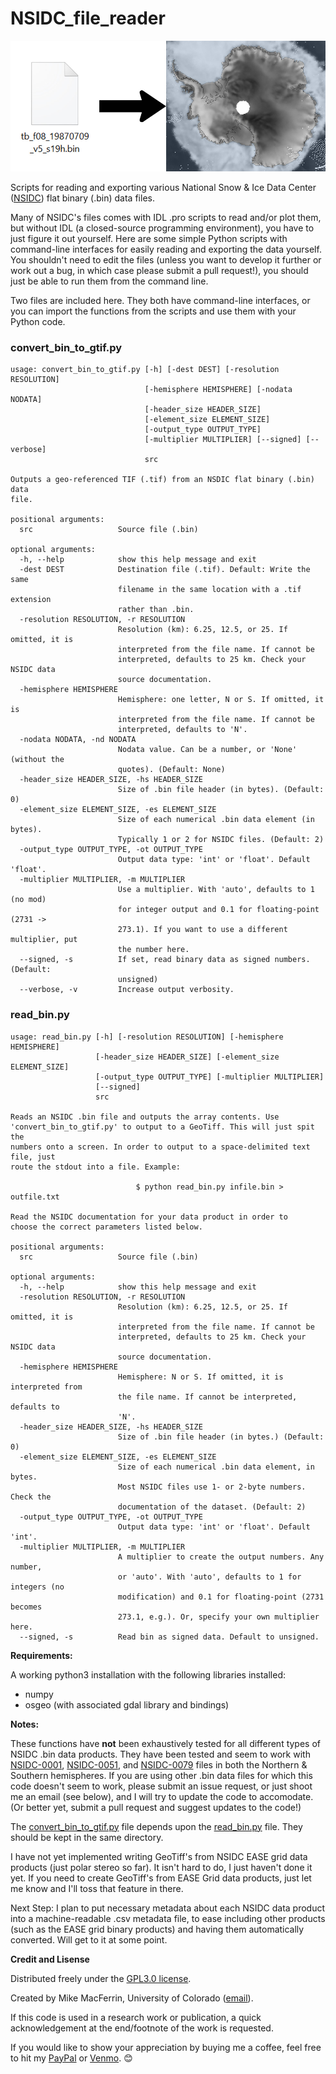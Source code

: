 # NSIDC_file_reader

![Bin_to_Geotiff](bin_to_tif_drawing.jpg)

Scripts for reading and exporting various National Snow &amp; Ice Data Center ([NSIDC](https://nsidc.org/)) flat binary (.bin) data files.

Many of NSIDC's files comes with IDL .pro scripts to read and/or plot them, but without IDL (a closed-source programming environment), you have to just figure it out yourself. Here are some simple Python scripts with command-line interfaces for easily reading and exporting the data yourself. You shouldn't need to edit the files (unless you want to develop it further or work out a bug, in which case please submit a pull request!), you should just be able to run them from the command line.

Two files are included here. They both have command-line interfaces, or you can import the functions from the scripts and use them with your Python code.

### convert_bin_to_gtif.py
    usage: convert_bin_to_gtif.py [-h] [-dest DEST] [-resolution RESOLUTION]
                                  [-hemisphere HEMISPHERE] [-nodata NODATA]
                                  [-header_size HEADER_SIZE]
                                  [-element_size ELEMENT_SIZE]
                                  [-output_type OUTPUT_TYPE]
                                  [-multiplier MULTIPLIER] [--signed] [--verbose]
                                  src
    
    Outputs a geo-referenced TIF (.tif) from an NSDIC flat binary (.bin) data
    file.
    
    positional arguments:
      src                   Source file (.bin)
    
    optional arguments:
      -h, --help            show this help message and exit
      -dest DEST            Destination file (.tif). Default: Write the same
                            filename in the same location with a .tif extension
                            rather than .bin.
      -resolution RESOLUTION, -r RESOLUTION
                            Resolution (km): 6.25, 12.5, or 25. If omitted, it is
                            interpreted from the file name. If cannot be
                            interpreted, defaults to 25 km. Check your NSIDC data
                            source documentation.
      -hemisphere HEMISPHERE
                            Hemisphere: one letter, N or S. If omitted, it is
                            interpreted from the file name. If cannot be
                            interpreted, defaults to 'N'.
      -nodata NODATA, -nd NODATA
                            Nodata value. Can be a number, or 'None' (without the
                            quotes). (Default: None)
      -header_size HEADER_SIZE, -hs HEADER_SIZE
                            Size of .bin file header (in bytes). (Default: 0)
      -element_size ELEMENT_SIZE, -es ELEMENT_SIZE
                            Size of each numerical .bin data element (in bytes).
                            Typically 1 or 2 for NSIDC files. (Default: 2)
      -output_type OUTPUT_TYPE, -ot OUTPUT_TYPE
                            Output data type: 'int' or 'float'. Default 'float'.
      -multiplier MULTIPLIER, -m MULTIPLIER
                            Use a multiplier. With 'auto', defaults to 1 (no mod)
                            for integer output and 0.1 for floating-point (2731 ->
                            273.1). If you want to use a different multiplier, put
                            the number here.
      --signed, -s          If set, read binary data as signed numbers. (Default:
                            unsigned)
      --verbose, -v         Increase output verbosity.

### read_bin.py
    usage: read_bin.py [-h] [-resolution RESOLUTION] [-hemisphere HEMISPHERE]
                       [-header_size HEADER_SIZE] [-element_size ELEMENT_SIZE]
                       [-output_type OUTPUT_TYPE] [-multiplier MULTIPLIER]
                       [--signed]
                       src
    
    Reads an NSIDC .bin file and outputs the array contents. Use
    'convert_bin_to_gtif.py' to output to a GeoTiff. This will just spit the
    numbers onto a screen. In order to output to a space-delimited text file, just
    route the stdout into a file. Example: 
    
                                $ python read_bin.py infile.bin > outfile.txt
    
    Read the NSIDC documentation for your data product in order to
    choose the correct parameters listed below.
    
    positional arguments:
      src                   Source file (.bin)
    
    optional arguments:
      -h, --help            show this help message and exit
      -resolution RESOLUTION, -r RESOLUTION
                            Resolution (km): 6.25, 12.5, or 25. If omitted, it is
                            interpreted from the file name. If cannot be
                            interpreted, defaults to 25 km. Check your NSIDC data
                            source documentation.
      -hemisphere HEMISPHERE
                            Hemisphere: N or S. If omitted, it is interpreted from
                            the file name. If cannot be interpreted, defaults to
                            'N'.
      -header_size HEADER_SIZE, -hs HEADER_SIZE
                            Size of .bin file header (in bytes.) (Default: 0)
      -element_size ELEMENT_SIZE, -es ELEMENT_SIZE
                            Size of each numerical .bin data element, in bytes.
                            Most NSIDC files use 1- or 2-byte numbers. Check the
                            documentation of the dataset. (Default: 2)
      -output_type OUTPUT_TYPE, -ot OUTPUT_TYPE
                            Output data type: 'int' or 'float'. Default 'int'.
      -multiplier MULTIPLIER, -m MULTIPLIER
                            A multiplier to create the output numbers. Any number,
                            or 'auto'. With 'auto', defaults to 1 for integers (no
                            modification) and 0.1 for floating-point (2731 becomes
                            273.1, e.g.). Or, specify your own multiplier here.
      --signed, -s          Read bin as signed data. Default to unsigned.

**Requirements:**

A working python3 installation with the following libraries installed:

  * numpy
  * osgeo (with associated gdal library and bindings)

**Notes:**

These functions have **not** been exhaustively tested for all different types of NSIDC .bin data products. They have been tested and seem to work with [NSIDC-0001](https://nsidc.org/data/NSIDC-0001/), [NSIDC-0051](https://nsidc.org/data/nsidc-0051), and [NSIDC-0079](https://nsidc.org/data/nsidc-0079) files in both the Northern & Southern hemispheres. If you are using other .bin data files for which this code doesn't seem to work, please submit an issue request, or just shoot me an email (see below), and I will try to update the code to accomodate. (Or better yet, submit a pull request and suggest updates to the code!)

The [convert_bin_to_gtif.py](#convert_bin_to_gtifpy) file depends upon the [read_bin.py](#read_binpy) file. They should be kept in the same directory.

I have not yet implemented writing GeoTiff's from NSIDC EASE grid data products (just polar stereo so far). It isn't hard to do, I just haven't done it yet. If you need to create GeoTiff's from EASE Grid data products, just let me know and I'll toss that feature in there.

Next Step: I plan to put necessary metadata about each NSIDC data product into a machine-readable .csv metadata file, to ease including other products (such as the EASE grid binary products) and having them automatically converted. Will get to it at some point.

**Credit and Lisense**

Distributed freely under the [GPL3.0 license](https://www.gnu.org/licenses/gpl-3.0.en.html).

Created by Mike MacFerrin, University of Colorado ([email](mailto:michael.macferrin@colorado.edu)).

If this code is used in a research work or publication, a quick acknowledgement at the end/footnote of the work is requested.

If you would like to show your appreciation by buying me a coffee, feel free to hit my [PayPal](https://paypal.me/MikeMacFerrin) or [Venmo](www.venmo.com/Mike-MacFerrin). :blush: